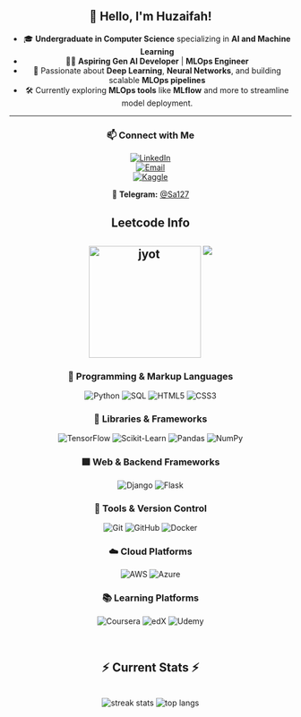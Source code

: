 <div align="center"> 

## 👋 Hello, I'm Huzaifah!

- 🎓 **Undergraduate in Computer Science** specializing in **AI and Machine Learning**
- 👨‍💻 **Aspiring Gen AI Developer** | **MLOps Engineer**
- 🚀 Passionate about **Deep Learning**, **Neural Networks**, and building scalable **MLOps pipelines**
- 🛠️ Currently exploring **MLOps tools** like **MLflow** and more to streamline model deployment.

---
### 📫 Connect with Me
[![LinkedIn](https://img.shields.io/badge/LinkedIn-blue?style=flat-square&logo=linkedin)](https://www.linkedin.com/in/huzaifah-27o3)  
[![Email](https://img.shields.io/badge/Email-D14836?style=for-the-badge&logo=gmail&logoColor=white)](mailto:huzaif027@gmail.com)  
[![Kaggle](https://img.shields.io/badge/Kaggle-20BEFF?style=for-the-badge&logo=kaggle&logoColor=white)](https://www.kaggle.com/sa1f27)  
<!--🌐 **Website:** [google.com](https://google.com)  -->
📱 **Telegram:** [@Sa127](https://t.me/Sa1f27)


<h2 align="center">Leetcode Info<h2>  
<p align="center">
  <a href="https://leetcode.com/huzaif027/" target="_blank"><img align="center" src="https://leetcode.com/static_assets/marketing/2024-50.gif" alt="jyot" height="200" width="200" /></a>
  <img  align=top flex-grow=1 src="https://leetcard.jacoblin.cool/huzaif027?theme=dark&font=Nunito&ext=heatmap" /> 
</p>

### 🔷 Programming & Markup Languages
![Python](https://img.shields.io/badge/Code-Python-3776AB?style=for-the-badge&logo=python&logoColor=white)
![SQL](https://img.shields.io/badge/Code-SQL-4479A1?style=for-the-badge&logo=postgresql&logoColor=white)
![HTML5](https://img.shields.io/badge/Markup-HTML5-E34F26?style=for-the-badge&logo=html5&logoColor=white)
![CSS3](https://img.shields.io/badge/Style-CSS3-1572B6?style=for-the-badge&logo=css3&logoColor=white)

### 🔶 Libraries & Frameworks
![TensorFlow](https://img.shields.io/badge/Framework-TensorFlow-FF6F00?style=for-the-badge&logo=tensorflow&logoColor=white)
![Scikit-Learn](https://img.shields.io/badge/Library-Scikit--Learn-F7931E?style=for-the-badge&logo=scikit-learn&logoColor=white)
![Pandas](https://img.shields.io/badge/Library-Pandas-150458?style=for-the-badge&logo=pandas&logoColor=white)
![NumPy](https://img.shields.io/badge/Library-NumPy-013243?style=for-the-badge&logo=numpy&logoColor=white)

### 🟩 Web & Backend Frameworks
![Django](https://img.shields.io/badge/Framework-Django-092E20?style=for-the-badge&logo=django&logoColor=white)
![Flask](https://img.shields.io/badge/Framework-Flask-000000?style=for-the-badge&logo=flask&logoColor=white)

### 🔹 Tools & Version Control
![Git](https://img.shields.io/badge/Version%20Control-Git-F05032?style=for-the-badge&logo=git&logoColor=white)
![GitHub](https://img.shields.io/badge/Repo-GitHub-181717?style=for-the-badge&logo=github&logoColor=white)
![Docker](https://img.shields.io/badge/Container-Docker-2496ED?style=for-the-badge&logo=docker&logoColor=white)

### ☁️ Cloud Platforms
![AWS](https://img.shields.io/badge/Cloud-AWS-232F3E?style=for-the-badge&logo=amazon-aws&logoColor=white)
![Azure](https://img.shields.io/badge/Cloud-Azure-0078D4?style=for-the-badge&logo=microsoft-azure&logoColor=white)

### 📚 Learning Platforms
![Coursera](https://img.shields.io/badge/Course-Coursera-0056D2?style=for-the-badge&logo=coursera&logoColor=white)
![edX](https://img.shields.io/badge/Course-edX-702598?style=for-the-badge&logo=edx&logoColor=white)
![Udemy](https://img.shields.io/badge/Course-Udemy-EC5252?style=for-the-badge&logo=udemy&logoColor=white)


<br/>
  <h2 align="center">⚡ Current Stats ⚡</h2>
<br>
<div align="center">
  <img src="https://streak-stats.demolab.com/?user=Sa1f27&count_private=true&theme=react&border_radius=10" alt="streak stats"/>
  <img src="https://github-readme-stats.vercel.app/api/top-langs/?username=Sa1f27&hide=HTML&langs_count=8&layout=compact&theme=react&border_radius=10&size_weight=0.5&count_weight=0.5&exclude_repo=github-readme-stats" alt="top langs" />
</div>
  <br/>

<br/><br/>
